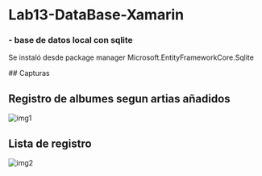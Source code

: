 # Lab13-DataBase-Xamarin
<h3>- base de datos local con sqlite</h3>
<p>Se instaló desde package manager Microsoft.EntityFrameworkCore.Sqlite</p>
## Capturas
<h2>Registro de albumes segun artias añadidos</h2>
<img src="../img/detalle1.png" alt="img1"></img>
<br>
<h2>Lista de registro</h2>
<img src="../img/detalle2.png" alt="img2"></im>

